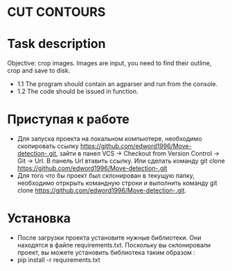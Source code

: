 # CUT CONTOURS
# Task description
Objective: crop images. Images are input, you need to find their outline, crop and save to disk. 
 - 1.1 The program should contain an agparser and run from the console. 
 - 1.2 The code should be issued in function.
 
# Приступая к работе
 - Для запуска проекта на локальном компьютере, необходимо скопировать ссылку https://github.com/edword1996/Move-detection-.git, зайти в панел VCS -> Checkout from Version Control -> Git -> Url. В панель  Url втавить ссылку. Или сделать команду git clone https://github.com/edword1996/Move-detection-.git
 - Для того что бы проект был склонирован в текущую папку, необходимо отркрыть командную строки и выполнить команду git clone https://github.com/edword1996/Move-detection-.git.


# Установка
- После загрузки проекта установите нужные библиотеки. Они находятся в файле requirements.txt. Поскольку вы склонировали проект, вы можете установить библиотека таким образом :
- pip install -r requirements.txt


